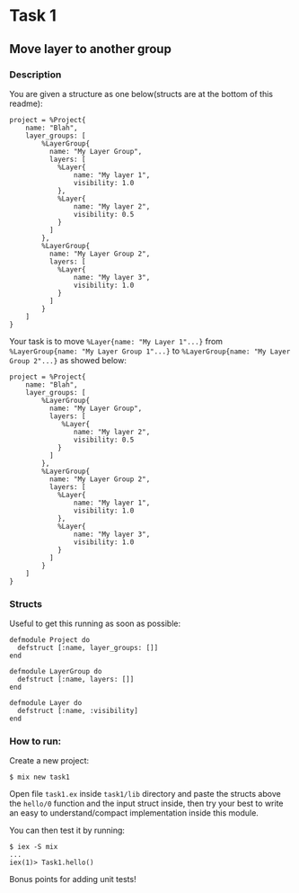 # Task 1

## Move layer to another group

### Description

You are given a structure as one below(structs are at the bottom of this readme):

```
project = %Project{
    name: "Blah",
    layer_groups: [
        %LayerGroup{
          name: "My Layer Group",
          layers: [
            %Layer{
                name: "My layer 1",
                visibility: 1.0
            },
            %Layer{
                name: "My layer 2",
                visibility: 0.5
            }
          ]
        },
        %LayerGroup{
          name: "My Layer Group 2",
          layers: [
            %Layer{
                name: "My layer 3",
                visibility: 1.0
            }
          ]
        }
    ]
}
```

Your task is to move `%Layer{name: "My Layer 1"...}` from `%LayerGroup{name: "My Layer Group 1"...}` to `%LayerGroup{name: "My Layer Group 2"...}` as showed below:

```
project = %Project{
    name: "Blah",
    layer_groups: [
        %LayerGroup{
          name: "My Layer Group",
          layers: [
             %Layer{
                name: "My layer 2",
                visibility: 0.5
            }
          ]
        },
        %LayerGroup{
          name: "My Layer Group 2",
          layers: [
            %Layer{
                name: "My layer 1",
                visibility: 1.0
            },
            %Layer{
                name: "My layer 3",
                visibility: 1.0
            }
          ]
        }
    ]
}
```

### Structs

Useful to get this running as soon as possible:

```
defmodule Project do
  defstruct [:name, layer_groups: []]
end

defmodule LayerGroup do
  defstruct [:name, layers: []]
end

defmodule Layer do
  defstruct [:name, :visibility]
end
```

### How to run:

Create a new project:

```
$ mix new task1
```

Open file `task1.ex` inside `task1/lib` directory and paste the structs above the `hello/0` function and the input struct inside, then try your best to write an easy to understand/compact implementation inside this module.

You can then test it by running:

```
$ iex -S mix
...
iex(1)> Task1.hello()
```

Bonus points for adding unit tests!